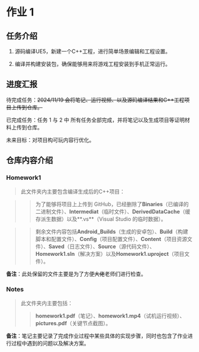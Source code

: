 # 作业 1
## 任务介绍
1. 源码编译UE5，新建一个C++工程，进行简单场景编辑和工程设置。

2. 编译并构建安装包，确保能够用来将游戏工程安装到手机正常运行。
## 进度汇报
待完成任务：~~2024/11/19 会将笔记、运行视频、以及源码编译结果和C++工程项目上传到仓库。~~

已完成任务：任务 1 与 2 中 所有任务全部完成，并将笔记以及生成项目等证明材料上传到仓库。

未来目标：对项目构可玩内容行优化。
## 仓库内容介绍
### Homework1
> 此文件夹内主要包含编译生成后的C++项目：

>> 为了能够将项目上上传到 GitHub，已经删除了**Binaries**（已编译的二进制文件）、**Intermediat**（临时文件）、**DerivedDataCache**（缓存派生数据）以及**.vs**（Visual Studio 的临时数据）。

>> 剩余文件内容包括**Android_Builds**（生成的安卓包）、**Build**（构建脚本和配置文件）、**Config**（项目配置文件）、**Content**（项目资源文件）、**Saved**（日志文件）、**Source**（源代码文件）、**Homework1.sln**（解决方案）以及**Homework1.uproject**（项目文件）。

**备注**：此处保留的文件主要是为了方便~~大佬~~老师们进行检查。

### Notes
> 此文件夹内主要包括：
>> **homework1.pdf**（笔记）、**homework1.mp4**（试机运行视频）、**pictures.pdf**（关键节点截图）。

**备注**：笔记主要记录了完成作业过程中某些具体的实现步骤，同时也包含了作业进行过程中遇到的问题以及解决方案。
